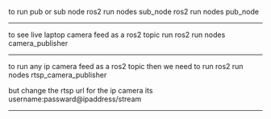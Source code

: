 to run pub or sub node 
ros2 run nodes sub_node
ros2 run nodes pub_node
_________________________________________________________________

to see live laptop camera feed as a ros2 topic  run
ros2 run nodes camera_publisher
_________________________________________________________________

to run any ip camera feed as a ros2 topic then we need to run 
ros2 run nodes rtsp_camera_publisher

but change the rtsp url for the ip camera its 
username:passward@ipaddress/stream
_________________________________________________________________

